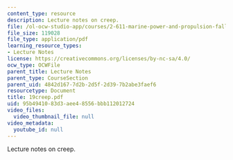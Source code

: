 ```yaml
---
content_type: resource
description: Lecture notes on creep.
file: /ol-ocw-studio-app/courses/2-611-marine-power-and-propulsion-fall-2006/95b4941083d3aee48556bbb112012724_19creep.pdf
file_size: 119028
file_type: application/pdf
learning_resource_types:
- Lecture Notes
license: https://creativecommons.org/licenses/by-nc-sa/4.0/
ocw_type: OCWFile
parent_title: Lecture Notes
parent_type: CourseSection
parent_uid: 4842d167-7d2b-2d5f-2d39-7b2abe3faef6
resourcetype: Document
title: 19creep.pdf
uid: 95b49410-83d3-aee4-8556-bbb112012724
video_files:
  video_thumbnail_file: null
video_metadata:
  youtube_id: null
---
```

Lecture notes on creep.